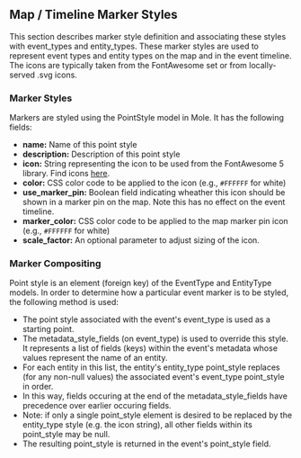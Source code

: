 
## **Map / Timeline Marker Styles**

This section describes marker style definition and associating these styles with event_types and entity_types.  These marker styles are used to represent event types and entity types on the map and in the event timeline.  The icons are typically taken from the FontAwesome set or from locally-served .svg icons.

### **Marker Styles**

Markers are styled using the PointStyle model in Mole.  It has the following fields:

* **name:** Name of this point style
* **description:** Description of this point style
* **icon:** String representing the icon to be used from the FontAwesome 5 library. Find icons [here](https://fontawesome.com/v5/search).
* **color:** CSS color code to be applied to the icon (e.g., `#FFFFFF` for white)
* **use_marker_pin:** Boolean field indicating wheather this icon should be shown in a marker pin on the map.  Note this has no effect on the event timeline.
* **marker_color:** CSS color code to be applied to the map marker pin icon (e.g., `#FFFFFF` for white)
* **scale_factor:** An optional parameter to adjust sizing of the icon.

### **Marker Compositing**

Point style is an element (foreign key) of the EventType and EntityType models.  In order to determine how a particular event marker is to be styled, the following method is used:

* The point style associated with the event's event_type is used as a starting point.
* The metadata_style_fields (on event_type) is used to override this style.  It represents a list of fields (keys) within the event's metadata whose values represent the name of an entity.  
* For each entity in this list, the entity's entity_type point_style replaces (for any non-null values) the associated event's event_type point_style in order.  
* In this way, fields occuring at the end of the metadata_style_fields have precedence over earlier occuring fields.  
* Note: if only a single point_style element is desired to be replaced by the entity_type style (e.g. the icon string), all other fields within its point_style may be null.
* The resulting point_style is returned in the event's point_style field.